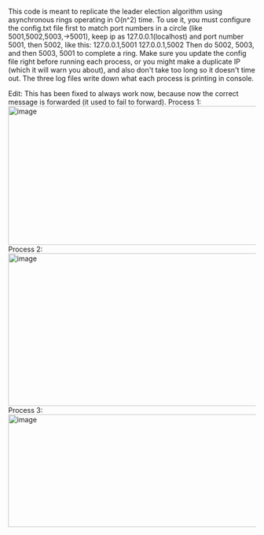 This code is meant to replicate the leader election algorithm using asynchronous rings operating in O(n^2) time. To use it, you must configure the config.txt file first to match port numbers in a circle (like 5001,5002,5003,->5001), keep ip as 127.0.0.1(localhost) and port number 5001, then 5002, like this: 127.0.0.1,5001 127.0.0.1,5002 Then do 5002, 5003, and then 5003, 5001 to complete a ring. Make sure you update the config file right before running each process, or you might make a duplicate IP (which it will warn you about), and also don't take too long so it doesn't time out. The three log files write down what each process is printing in console.

Edit: This has been fixed to always work now, because now the correct message is forwarded (it used to fail to forward).
Process 1:
<img width="902" height="282" alt="image" src="https://github.com/user-attachments/assets/3fac831f-6857-4b74-94c4-c7b98415f7b8" />
Process 2:
<img width="910" height="310" alt="image" src="https://github.com/user-attachments/assets/3a15fabc-5954-4d74-88c1-7449f7583315" />
Process 3:
<img width="897" height="229" alt="image" src="https://github.com/user-attachments/assets/5589b6c2-f66e-443a-b6dd-3687f143e1b4" />
